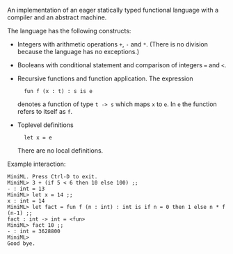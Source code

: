 An implementation of an eager statically typed functional language with
a compiler and an abstract machine.

The language has the following constructs:

* Integers with arithmetic operations `+`, `-` and `*`. (There is no
  division because the language has no exceptions.)
* Booleans with conditional statement and comparison of integers
  `=` and `<`.
* Recursive functions and function application. The expression

        fun f (x : t) : s is e

  denotes a function of type `t -> s` which maps `x` to `e`. In `e`
  the function refers to itself as `f`.

* Toplevel definitions

        let x = e

  There are no local definitions.

Example interaction:

    MiniML. Press Ctrl-D to exit.
    MiniML> 3 + (if 5 < 6 then 10 else 100) ;;
    - : int = 13
    MiniML> let x = 14 ;;
    x : int = 14
    MiniML> let fact = fun f (n : int) : int is if n = 0 then 1 else n * f (n-1) ;;
    fact : int -> int = <fun>
    MiniML> fact 10 ;;
    - : int = 3628800
    MiniML>
    Good bye.
